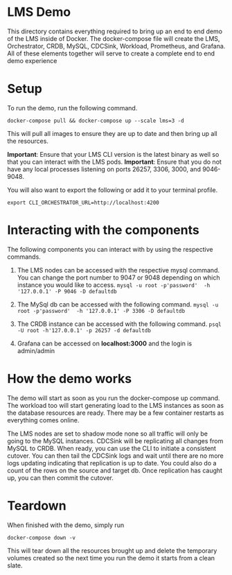 # LMS Demo

This directory contains everything required to bring up an end to end demo of the LMS inside of Docker. The docker-compose file will create the LMS, Orchestrator, CRDB, MySQL, CDCSink, Workload, Prometheus, and Grafana. All of these elements together will serve to create a complete end to end demo experience

# Setup

To run the demo, run the following command.

    docker-compose pull && docker-compose up --scale lms=3 -d

This will pull all images to ensure they are up to date and then bring up all the resources.

**Important**: Ensure that your LMS CLI version is the latest binary as well so that you can interact with the LMS pods.
**Important**: Ensure that you do not have any local processes listening on ports 26257, 3306, 3000, and 9046-9048.

You will also want to export the following or add it to your terminal profile.

    export CLI_ORCHESTRATOR_URL=http://localhost:4200

# Interacting with the components
The following components you can interact with by using the respective commands.

 1. The LMS nodes can be accessed with the respective mysql command. You can change the port number to 9047 or 9048 depending on which instance you would like to access.
 `mysql -u root -p'password'  -h '127.0.0.1' -P 9046 -D defaultdb`
 
 2. The MySql db can be accessed with the following command.
 `mysql -u root -p'password'  -h '127.0.0.1' -P 3306 -D defaultdb`
 
 3. The CRDB instance can be accessed with the following command.
 `psql -U root -h'127.0.0.1' -p 26257 -d defaultdb`
 
 4. Grafana can be accessed on **localhost:3000** and the login is admin/admin

# How the demo works
The demo will start as soon as you run the docker-compose up command. The workload too will start generating load to the LMS instances as soon as the database resources are ready. There may be a few container restarts as everything comes online.

The LMS nodes are set to shadow mode none so all traffic will only be going to the MySQL instances. CDCSink will be replicating all changes from MySQL to CRDB. When ready, you can use the CLI to initiate a consistent cutover. You can then tail the CDCSink logs and wait until there are no more logs updating indicating that replication is up to date. You could also do a count of the rows on the source and target db. Once replication has caught up, you can then commit the cutover.

# Teardown
When finished with the demo, simply run

    docker-compose down -v
This will tear down all the resources brought up and delete the temporary volumes created so the next time you run the demo it starts from a clean slate.
